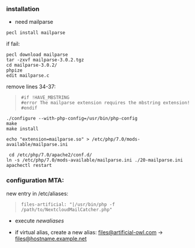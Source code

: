 ### installation

- need mailparse

```
pecl install mailparse
```

if fail:

```
pecl download mailparse
tar -zxvf mailparse-3.0.2.tgz
cd mailparse-3.0.2/
phpize
edit mailparse.c
```

remove lines 34-37:
>     #if !HAVE_MBSTRING                                                                                                                                                                    
>     #error The mailparse extension requires the mbstring extension!                                                                                                                       
>     #endif                          

```
./configure --with-php-config=/usr/bin/php-config
make
make install

echo "extension=mailparse.so" > /etc/php/7.0/mods-available/mailparse.ini

 cd /etc/php/7.0/apache2/conf.d/
ln -s /etc/php/7.0/mods-available/mailparse.ini ./20-mailparse.ini
apachectl restart
```



### configuration MTA:

new entry in /etc/aliases:

>     files-artificial: "|/usr/bin/php -f /path/to/NextcloudMailCatcher.php"

- execute _newaliases_

- if virtual alias, create a new alias: files@artificial-owl.com -> files@hostname.example.net 

